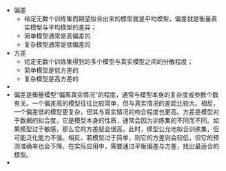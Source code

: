 - 偏差
	- 给定无数个训练集而期望拟合出来的模型就是平均模型，偏差就是衡量真实模型与平均模型的差异；
	- 简单模型通常是高偏差的
	- 复杂模型通常是低偏差的
- 方差
	- 给定无数个训练集得到的多个模型与真实模型之间的分散程度；
	- 简单模型是低方差的
	- 复杂模型是高方差的
-
- 偏差是衡量模型“偏离真实情况”的程度，通常与模型本身的复杂度或参数个数有关。一个偏差高的模型往往比较简单，但与真实情况的差距比较大。相反，一个偏差低的模型更复杂，但其与真实情况的吻合程度也更高。方差是模型对于数据的拟合度，它是模型本身的性质，通常会因为训练集的不同而不同。如果模型过于敏感，那么它的方差就会很高，此时，模型公允地拟合训练集，但可能泛化能力不强。相反，若模型过于简单，则它的方差则会较低，但它的预测准确率也会下降。在实际应用中，需要通过平衡偏差与方差，找出最适合的模型。
-